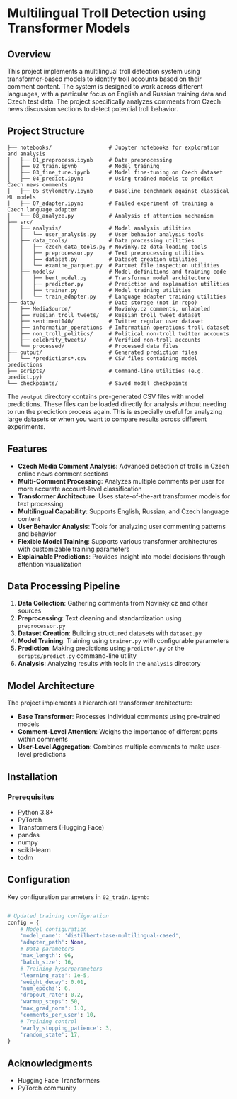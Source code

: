 # Multilingual Troll Detection using Transformer Models

## Overview
This project implements a multilingual troll detection system using transformer-based models to identify troll accounts based on their comment content. The system is designed to work across different languages, with a particular focus on English and Russian training data and Czech test data. The project specifically analyzes comments from Czech news discussion sections to detect potential troll behavior.

## Project Structure
```
├── notebooks/                  # Jupyter notebooks for exploration and analysis
│   ├── 01_preprocess.ipynb     # Data preprocessing
│   ├── 02_train.ipynb          # Model training
│   ├── 03_fine_tune.ipynb      # Model fine-tuning on Czech dataset
│   ├── 04_predict.ipynb        # Using trained models to predict Czech news comments
│   ├── 05_stylometry.ipynb     # Baseline benchmark against classical ML models
│   ├── 07_adapter.ipynb        # Failed experiment of training a Czech language adapter
│   └── 08_analyze.py           # Analysis of attention mechanism
├── src/  
│   ├── analysis/               # Model analysis utilities
│   │   └── user_analysis.py    # User behavior analysis tools
│   ├── data_tools/             # Data processing utilities
│   │   ├── czech_data_tools.py # Novinky.cz data loading tools
│   │   ├── preprocessor.py     # Text preprocessing utilities
│   │   ├── dataset.py          # Dataset creation utilities
│   │   └── examine_parquet.py  # Parquet file inspection utilities
│   ├── models/                 # Model definitions and training code
│   │   ├── bert_model.py       # Transformer model architecture
│   │   ├── predictor.py        # Prediction and explanation utilities
│   │   ├── trainer.py          # Model training utilities
│   │   └── train_adapter.py    # Language adapter training utilities
├── data/                       # Data storage (not in repo)
│   ├── MediaSource/            # Novinky.cz comments, unlabeled
│   ├── russian_troll_tweets/   # Russian troll tweet dataset
│   ├── sentiment140/           # Twitter regular user dataset
│   ├── information_operations  # Information operations troll dataset
│   ├── non_troll_politics/     # Political non-troll twitter accounts
│   ├── celebrity_tweets/       # Verified non-troll accounts
│   └── processed/              # Processed data files
├── output/                     # Generated prediction files
│   └── *predictions*.csv       # CSV files containing model predictions
├── scripts/                    # Command-line utilities (e.g. predict.py)
└── checkpoints/                # Saved model checkpoints
```

The `/output` directory contains pre-generated CSV files with model predictions. These files can be loaded directly for analysis without needing to run the prediction process again. This is especially useful for analyzing large datasets or when you want to compare results across different experiments.

## Features
- **Czech Media Comment Analysis**: Advanced detection of trolls in Czech online news comment sections
- **Multi-Comment Processing**: Analyzes multiple comments per user for more accurate account-level classification
- **Transformer Architecture**: Uses state-of-the-art transformer models for text processing
- **Multilingual Capability**: Supports English, Russian, and Czech language content
- **User Behavior Analysis**: Tools for analyzing user commenting patterns and behavior
- **Flexible Model Training**: Supports various transformer architectures with customizable training parameters
- **Explainable Predictions**: Provides insight into model decisions through attention visualization

## Data Processing Pipeline
1. **Data Collection**: Gathering comments from Novinky.cz and other sources
2. **Preprocessing**: Text cleaning and standardization using `preprocessor.py`
3. **Dataset Creation**: Building structured datasets with `dataset.py`
4. **Model Training**: Training using `trainer.py` with configurable parameters
5. **Prediction**: Making predictions using `predictor.py` or the `scripts/predict.py` command-line utility
6. **Analysis**: Analyzing results with tools in the `analysis` directory

## Model Architecture
The project implements a hierarchical transformer architecture:
- **Base Transformer**: Processes individual comments using pre-trained models
- **Comment-Level Attention**: Weighs the importance of different parts within comments
- **User-Level Aggregation**: Combines multiple comments to make user-level predictions

## Installation
### Prerequisites
- Python 3.8+
- PyTorch
- Transformers (Hugging Face)
- pandas
- numpy
- scikit-learn
- tqdm

## Configuration
Key configuration parameters in `02_train.ipynb`:
```python

# Updated training configuration
config = {
    # Model configuration
    'model_name': 'distilbert-base-multilingual-cased',
    'adapter_path': None,
    # Data parameters
    'max_length': 96,
    'batch_size': 16,
    # Training hyperparameters
    'learning_rate': 1e-5,
    'weight_decay': 0.01,
    'num_epochs': 6,
    'dropout_rate': 0.2,
    'warmup_steps': 50,
    'max_grad_norm': 1.0,
    'comments_per_user': 10,
    # Training control
    'early_stopping_patience': 3,
    'random_state': 17,
}
```

## Acknowledgments
- Hugging Face Transformers
- PyTorch community

